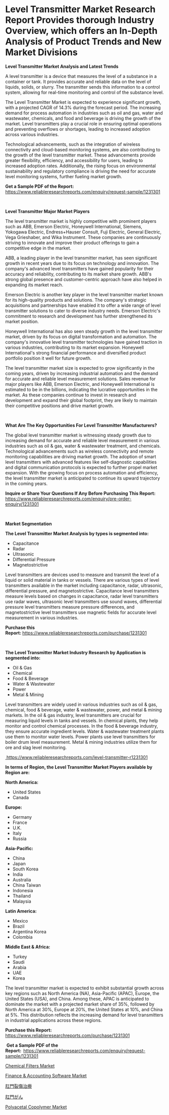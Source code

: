 <p><h1>Level Transmitter Market Research Report Provides thorough Industry Overview, which offers an In-Depth Analysis of Product Trends and New Market Divisions</h1></p><p><strong>Level Transmitter Market Analysis and Latest Trends</strong></p>
<p><p>A level transmitter is a device that measures the level of a substance in a container or tank. It provides accurate and reliable data on the level of liquids, solids, or slurry. The transmitter sends this information to a control system, allowing for real-time monitoring and control of the substance level.</p><p>The Level Transmitter Market is expected to experience significant growth, with a projected CAGR of 14.3% during the forecast period. The increasing demand for process automation in industries such as oil and gas, water and wastewater, chemicals, and food and beverage is driving the growth of the market. Level transmitters play a crucial role in ensuring optimal operations and preventing overflows or shortages, leading to increased adoption across various industries.</p><p>Technological advancements, such as the integration of wireless connectivity and cloud-based monitoring systems, are also contributing to the growth of the level transmitter market. These advancements provide greater flexibility, efficiency, and accessibility for users, leading to increased adoption rates. Additionally, the rising focus on environmental sustainability and regulatory compliance is driving the need for accurate level monitoring systems, further fueling market growth.</p></p>
<p><strong>Get a Sample PDF of the Report:&nbsp;</strong> <a href="https://www.reliableresearchreports.com/enquiry/request-sample/1231301">https://www.reliableresearchreports.com/enquiry/request-sample/1231301</a></p>
<p>&nbsp;</p>
<p><strong>Level Transmitter Major Market Players</strong></p>
<p><p>The level transmitter market is highly competitive with prominent players such as ABB, Emerson Electric, Honeywell International, Siemens, Yokogawa Electric, Endress+Hauser Consult, Fuji Electric, General Electric, Vega Grieshaber, and Wika Instrument. These companies are continuously striving to innovate and improve their product offerings to gain a competitive edge in the market.</p><p>ABB, a leading player in the level transmitter market, has seen significant growth in recent years due to its focus on technology and innovation. The company's advanced level transmitters have gained popularity for their accuracy and reliability, contributing to its market share growth. ABB's strong global presence and customer-centric approach have also helped in expanding its market reach.</p><p>Emerson Electric is another key player in the level transmitter market known for its high-quality products and solutions. The company's strategic acquisitions and partnerships have enabled it to offer a wide range of level transmitter solutions to cater to diverse industry needs. Emerson Electric's commitment to research and development has further strengthened its market position.</p><p>Honeywell International has also seen steady growth in the level transmitter market, driven by its focus on digital transformation and automation. The company's innovative level transmitter technologies have gained traction in various industries, contributing to its market expansion. Honeywell International's strong financial performance and diversified product portfolio position it well for future growth.</p><p>The level transmitter market size is expected to grow significantly in the coming years, driven by increasing industrial automation and the demand for accurate and reliable level measurement solutions. Sales revenue for major players like ABB, Emerson Electric, and Honeywell International is estimated to be in the billions, indicating the lucrative opportunities in the market. As these companies continue to invest in research and development and expand their global footprint, they are likely to maintain their competitive positions and drive market growth.</p></p>
<p>&nbsp;</p>
<p><strong>What Are The Key Opportunities For Level Transmitter Manufacturers?</strong></p>
<p><p>The global level transmitter market is witnessing steady growth due to increasing demand for accurate and reliable level measurement in various industries such as oil & gas, water & wastewater treatment, and chemicals. Technological advancements such as wireless connectivity and remote monitoring capabilities are driving market growth. The adoption of smart level transmitters with advanced features like self-diagnostic capabilities and digital communication protocols is expected to further propel market expansion. With the growing focus on process automation and efficiency, the level transmitter market is anticipated to continue its upward trajectory in the coming years.</p></p>
<p><strong>Inquire or Share Your Questions If Any Before Purchasing This Report:</strong> <a href="https://www.reliableresearchreports.com/enquiry/pre-order-enquiry/1231301">https://www.reliableresearchreports.com/enquiry/pre-order-enquiry/1231301</a></p>
<p>&nbsp;</p>
<p><strong>Market Segmentation</strong></p>
<p><strong>The Level Transmitter Market Analysis by types is segmented into:</strong></p>
<p><ul><li>Capacitance</li><li>Radar</li><li>Ultrasonic</li><li>Differential Pressure</li><li>Magnetostrictive</li></ul></p>
<p><p>Level transmitters are devices used to measure and transmit the level of a liquid or solid material in tanks or vessels. There are various types of level transmitters available in the market including capacitance, radar, ultrasonic, differential pressure, and magnetostrictive. Capacitance level transmitters measure levels based on changes in capacitance, radar level transmitters use radar waves, ultrasonic level transmitters use sound waves, differential pressure level transmitters measure pressure differences, and magnetostrictive level transmitters use magnetic fields for accurate level measurement in various industries.</p></p>
<p><strong>Purchase this Report:&nbsp;</strong><a href="https://www.reliableresearchreports.com/purchase/1231301">https://www.reliableresearchreports.com/purchase/1231301</a></p>
<p>&nbsp;</p>
<p><strong>The Level Transmitter Market Industry Research by Application is segmented into:</strong></p>
<p><ul><li>Oil & Gas</li><li>Chemical</li><li>Food & Beverage</li><li>Water & Wastewater</li><li>Power</li><li>Metal & Mining</li></ul></p>
<p><p>Level transmitters are widely used in various industries such as oil & gas, chemical, food & beverage, water & wastewater, power, and metal & mining markets. In the oil & gas industry, level transmitters are crucial for measuring liquid levels in tanks and vessels. In chemical plants, they help monitor and control chemical processes. In the food & beverage industry, they ensure accurate ingredient levels. Water & wastewater treatment plants use them to monitor water levels. Power plants use level transmitters for boiler drum level measurement. Metal & mining industries utilize them for ore and slag level monitoring.</p></p>
<p><a href="https://www.reliableresearchreports.com/level-transmitter-r1231301">&nbsp;https://www.reliableresearchreports.com/level-transmitter-r1231301</a></p>
<p><strong>In terms of Region, the Level Transmitter Market Players available by Region are:</strong></p>
<p>
    <p> <strong> North America: </strong>
        <ul>
            <li>United States</li>
            <li>Canada</li>
        </ul>
        </p> 
    <p> <strong> Europe: </strong>
        <ul>
            <li>Germany</li>
            <li>France</li>
            <li>U.K.</li>
            <li>Italy</li>
            <li>Russia</li>
        </ul>
        </p> 
    <p> <strong> Asia-Pacific: </strong>
        <ul>
            <li>China</li>
            <li>Japan</li>
            <li>South Korea</li>
            <li>India</li>
            <li>Australia</li>
            <li>China Taiwan</li>
            <li>Indonesia</li>
            <li>Thailand</li>
            <li>Malaysia</li>
        </ul>
        </p> 
    <p> <strong> Latin America: </strong>
        <ul>
            <li>Mexico</li>
            <li>Brazil</li>
            <li>Argentina Korea</li>
            <li>Colombia</li>
        </ul>
        </p> 
    <p> <strong> Middle East & Africa: </strong>
        <ul>
            <li>Turkey</li>
            <li>Saudi</li>
            <li>Arabia</li>
            <li>UAE</li>
            <li>Korea</li>
        </ul>
    </p>
    </p>
<p><p>The level transmitter market is expected to exhibit substantial growth across key regions such as North America (NA), Asia-Pacific (APAC), Europe, the United States (USA), and China. Among these, APAC is anticipated to dominate the market with a projected market share of 35%, followed by North America at 30%, Europe at 20%, the United States at 10%, and China at 5%. This distribution reflects the increasing demand for level transmitters in industrial applications across these regions.</p></p>
<p><strong>Purchase this Report: </strong><a href="https://www.reliableresearchreports.com/purchase/1231301">https://www.reliableresearchreports.com/purchase/1231301</a></p>
<p>&nbsp;<strong>Get a Sample PDF of the Report:&nbsp;&nbsp;</strong><a href="https://www.reliableresearchreports.com/enquiry/request-sample/1231301">https://www.reliableresearchreports.com/enquiry/request-sample/1231301</a></p>
<p><strong></strong></p>
<p><p><a href="https://view.publitas.com/reportprime-1/chemical-filters-market-trends-and-market-analysis-forecasted-for-period-2024-2031/">Chemical Filters Market</a></p><p><a href="https://frill-swim-3cd.notion.site/Finance-Accounting-Software-Market-Size-and-Market-Trends-Complete-Industry-Overview-2024-to-203-4e79cb01ce854fcea312a8057e588148">Finance & Accounting Software Market</a></p><p><a href="https://github.com/hwbcz413288296/Market-Research-Report-List-1/blob/main/526780238512.md">肛門裂傷治療</a></p><p><a href="https://github.com/efcvopdgkdx128/Market-Research-Report-List-1/blob/main/788485938511.md">肛門がん</a></p><p><a href="https://issuu.com/reportprime-2/docs/polyacetal-copolymer-market-size-2030.pptx">Polyacetal Copolymer Market</a></p></p>